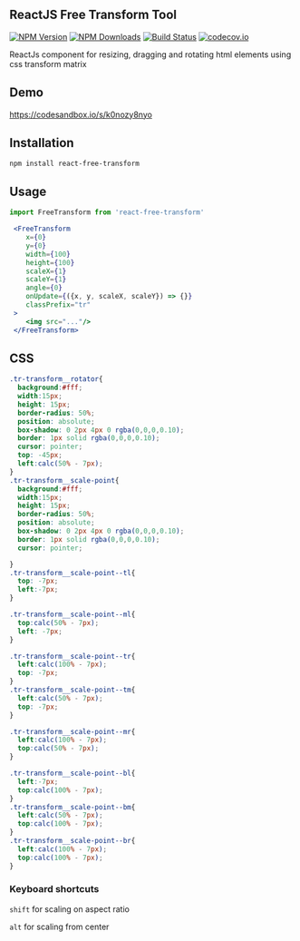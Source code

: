 ## ReactJS Free Transform Tool 


[![NPM Version](https://img.shields.io/npm/v/react-free-transform.svg?style=flat)](https://www.npmjs.com/package/react-free-transform)   [![NPM Downloads](https://img.shields.io/npm/dm/react-free-transform.svg?style=flat)](https://www.npmjs.com/package/react-free-transform)   [![Build Status](https://img.shields.io/travis/skmail/react-free-transform/master.svg?style=flat)](https://travis-ci.org/skmail/react-free-transform)   [![codecov.io](https://codecov.io/gh/skmail/react-free-transform/branch/master/graph/badge.svg)](https://codecov.io/gh/skmail/react-free-transform) 


ReactJs component for resizing, dragging and rotating html elements using css transform matrix 

## Demo
https://codesandbox.io/s/k0nozy8nyo

## Installation 
`npm install react-free-transform`


## Usage

```js
import FreeTransform from 'react-free-transform'
```

```jsx 
 <FreeTransform    
    x={0}
    y={0}
    width={100}
    height={100}
    scaleX={1}
    scaleY={1}
    angle={0}
    onUpdate={({x, y, scaleX, scaleY}) => {}}
    classPrefix="tr"
 >
    <img src="..."/>
 </FreeTransform>
```


## CSS

```css
.tr-transform__rotator{
  background:#fff;
  width:15px;
  height: 15px;
  border-radius: 50%;
  position: absolute;
  box-shadow: 0 2px 4px 0 rgba(0,0,0,0.10);
  border: 1px solid rgba(0,0,0,0.10);
  cursor: pointer;
  top: -45px;
  left:calc(50% - 7px);
}
.tr-transform__scale-point{
  background:#fff;
  width:15px;
  height: 15px;
  border-radius: 50%;
  position: absolute;
  box-shadow: 0 2px 4px 0 rgba(0,0,0,0.10);
  border: 1px solid rgba(0,0,0,0.10);
  cursor: pointer;

}
.tr-transform__scale-point--tl{
  top: -7px;
  left:-7px;
}

.tr-transform__scale-point--ml{
  top:calc(50% - 7px);
  left: -7px;
}

.tr-transform__scale-point--tr{
  left:calc(100% - 7px);
  top: -7px;
}
.tr-transform__scale-point--tm{
  left:calc(50% - 7px);
  top: -7px;
}

.tr-transform__scale-point--mr{
  left:calc(100% - 7px);
  top:calc(50% - 7px);
}

.tr-transform__scale-point--bl{
  left:-7px;
  top:calc(100% - 7px);
}
.tr-transform__scale-point--bm{
  left:calc(50% - 7px);
  top:calc(100% - 7px);
}
.tr-transform__scale-point--br{
  left:calc(100% - 7px);
  top:calc(100% - 7px);
}
```


### Keyboard shortcuts

`shift` for scaling on aspect ratio

`alt` for scaling from center 
